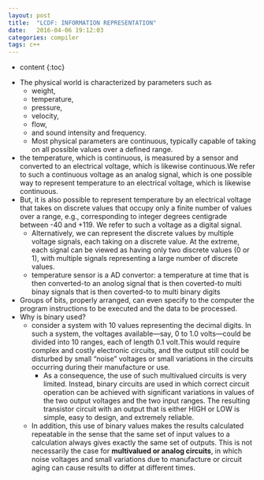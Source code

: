 ```yaml
---
layout: post
title:  "LCDF: INFORMATION REPRESENTATION"
date:   2016-04-06 19:12:03
categories: compiler
tags: c++
---
```


* content
{:toc}

 - The physical world is characterized by parameters such as 
   - weight, 
   - temperature, 
   - pressure, 
   - velocity, 
   - flow, 
   - and sound intensity and frequency. 
   - Most physical parameters are continuous, typically capable of taking on all possible values over a defined range.
 - the temperature, which is continuous, is measured by a sensor and converted to an electrical voltage, which is likewise continuous.We refer to such a continuous voltage as an analog signal, which is one possible way to represent temperature
to an electrical voltage, which is likewise continuous.
 - But, it is also possible to represent temperature by an electrical voltage that takes
on discrete values that occupy only a finite number of values over a range, e.g., corresponding to integer degrees centigrade between -40 and +119. We refer to such a voltage as a digital signal.
   - Alternatively, we can represent the discrete values by multiple voltage signals, each taking on a discrete value. At the extreme, each signal can be viewed as having only two discrete values (0 or 1), with multiple signals representing a large number of discrete values. 
   - temperature sensor is a AD convertor: a temperature at time that is then converted-to an anolog signal that is then coverted-to multi binay signals that is then coverted-to to multi binary digits
 - Groups of bits, properly arranged, can even specify to the computer the program instructions to be executed and the data to be processed.
 - Why is binary used? 
   - consider a system with 10 values representing the decimal digits. In such a system, the voltages available—say, 0 to 1.0 volts—could be divided into 10 ranges, each of length 0.1 volt.This would require complex and costly electronic circuits, 
and the output still could be disturbed by small “noise” voltages or small variations in the circuits occurring during
their manufacture or use. 
     - As a consequence, the use of such multivalued circuits is very limited. Instead, binary circuits are used in which correct circuit operation can be achieved with significant variations in values of the two output voltages and the two input ranges. The resulting transistor circuit with an output that is either HIGH or LOW is simple, easy to design, and extremely reliable. 
   - In addition, this use of binary values makes the results calculated repeatable in the sense that the same set of input values to a calculation always gives exactly the same set of outputs. This is not necessarily the case for **multivalued or analog circuits**, in which noise voltages and small variations due to manufacture or circuit aging can cause results to differ at different times.



   

